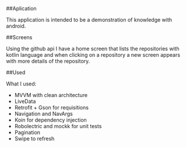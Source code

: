 
##Aplication

This application is intended to be a demonstration of knowledge with android.


##Screens

Using the github api I have a home screen that lists the repositories with kotlin language and when clicking on a 
repository a new screen appears with more details of the repository.


##Used

What I used:
- MVVM with clean architecture
- LiveData
- Retrofit + Gson for requisitions
- Navigation and NavArgs
- Koin for dependency injection
- Robolectric and mockk for unit tests
- Pagination
- Swipe to refresh


